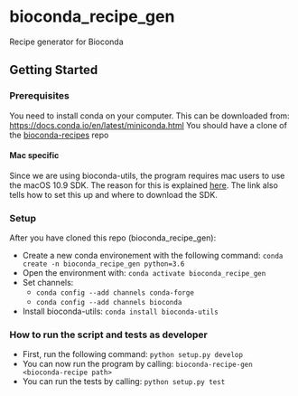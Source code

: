 # bioconda_recipe_gen
Recipe generator for Bioconda

## Getting Started
### Prerequisites
You need to install conda on your computer. This can be downloaded from: https://docs.conda.io/en/latest/miniconda.html
You should have a clone of the [bioconda-recipes](https://github.com/bioconda/bioconda-recipes.git) repo 

#### Mac specific
Since we are using bioconda-utils, the program requires mac users to use the macOS 10.9 SDK. The reason for this is explained [here](https://docs.conda.io/projects/conda-build/en/latest/resources/compiler-tools.html). The link also tells how to set this up and where to download the SDK.

### Setup
After you have cloned this repo (bioconda_recipe_gen):
* Create a new conda environement with the following command: `conda create -n bioconda_recipe_gen python=3.6`
* Open the environment with: `conda activate bioconda_recipe_gen`
* Set channels:
	* `conda config --add channels conda-forge`
	* `conda config --add channels bioconda`
* Install bioconda-utils: `conda install bioconda-utils`

### How to run the script and tests as developer
* First, run the following command: `python setup.py develop`
* You can now run the program by calling: `bioconda-recipe-gen <bioconda-recipe path>`
* You can run the tests by calling: `python setup.py test`
